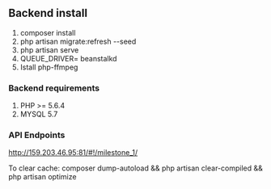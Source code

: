 ## Backend install ##
1. composer install
2. php artisan migrate:refresh --seed
3. php artisan serve
4. QUEUE_DRIVER= beanstalkd
5. Istall php-ffmpeg

### Backend requirements ###
1. PHP >= 5.6.4
2. MYSQL 5.7

### API Endpoints ###
http://159.203.46.95:81/#!/milestone_1/

To clear cache:
composer dump-autoload && php artisan clear-compiled && php artisan optimize